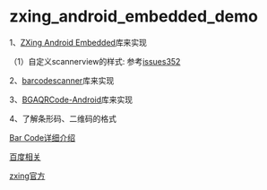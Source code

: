 # zxing_android_embedded_demo

1、[ZXing Android Embedded](https://github.com/journeyapps/zxing-android-embedded)库来实现

（1）自定义scannerview的样式:
参考[issues352](https://github.com/journeyapps/zxing-android-embedded/issues/352)

2、[barcodescanner](https://github.com/dm77/barcodescanner#simple-usage)库来实现

3、[BGAQRCode-Android](https://github.com/bingoogolapple/BGAQRCode-Android)库来实现

4、了解条形码、二维码的格式

[Bar Code详细介绍](https://blog.csdn.net/fengbingchun/article/category/839689)

[百度相关](https://baike.baidu.com/item/%E6%9D%A1%E5%BD%A2%E7%A0%81/278988)

[zxing官方](https://github.com/zxing/zxing)